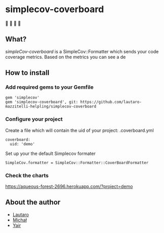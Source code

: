 simplecov-coverboard
=====================

:beer: :pizza: :banana: :monkey:

## What?
*simpleCov-coverboard* is a SimpleCov::Formatter which sends your code coverage metrics. 
Based on the metrics you can see a de

## How to install
### Add required gems to your Gemfile
```
gem 'simplecov' 
gem 'simplecov-coverboard', git: https://github.com/lautaro-mazzitelli-helpling/simplecov-coverboard
```
### Configure your project
Create a file which will contain the uid of your project: .coverboard.yml

```
coverboard:
  uid: 'demo'
```

Set up your the default Simplecov formater

```
SimpleCov.formatter = SimpleCov::Formatter::CoverBoardFormatter
```

### Check the charts
https://aqueous-forest-2696.herokuapp.com/?project=demo

## About the author
* [Lautaro](https://www.github.com/lautaro-mazzitelli-helpling)
* [Michał](https://www.github.com/mfranczakhelpling)
* [Yair](https://github.com/yair-helpling)
